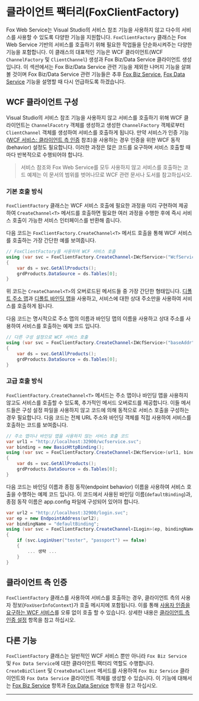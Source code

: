 # 클라이언트 팩터리(FoxClientFactory)

Fox Web Service는 Visual Studio의 서비스 참조 기능을 사용하지 않고 다수의 서비스를 사용할 수 있도록 다양한 기능을 지원합니다. `FoxClientFactory` 클래스는 Fox Web Service 기반의 서비스를 호출하기 위해 필요한 작업들을 단순화시켜주는 다양한 기능을 포함합니다. 이 클래스의 대표적인 기능은 WCF 클라이언트(WCF `ChannelFactory` 및 `ClientChannel`) 생성과 Fox Biz/Data Service 클라이언트 생성입니다. 이 섹션에서는 Fox Biz/Data Service 관련 기능을 제외한 나머지 기능을 살펴볼 것이며 Fox Biz/Data Service 관련 기능들은 추후 [Fox Biz Service](/webservice/bizservice/README.md), [Fox Data Service](/webservice/dataservice/README.md) 기능을 설명할 때 다시 언급하도록 하겠습니다.

## WCF 클라이언트 구성

Visual Studio의 서비스 참조 기능을 사용하지 않고 서비스를 호출하기 위해 WCF 클라이언트는 `ChannelFacotry` 객체를 생성하고 생성한 `ChannelFactory` 객체로부터 `ClientChannel` 객체를 생성하여 서비스를 호출하게 됩니다. 만약 서비스가 인증 기능([WCF 서비스: 클라이언트 측 인증](authentication.md#클라이언트-측-인증-설정) 참조)을 사용하는 경우 인증을 위한 WCF 동작(behavior) 설정도 필요합니다. 이러한 과정은 많은 코드를 요구하며 서비스 호출할 때마다 반복적으로 수행되어야 합니다.

> 서비스 참조와 Fox Web Service를 모두 사용하지 않고 서비스를 호출하는 코드 예제는 이 문서의 범위를 벗어나므로 WCF 관련 문서나 도서를 참고하십시오.

### 기본 호출 방식

`FoxClientFactory` 클래스는 WCF 서비스 호출에 필요한 과정을 미리 구현하여 제공하여 `CreateChannel<T>` 메서드를 호출하면 필요한 여러 과정을 수행한 후에 즉시 서비스 호출이 가능한 서비스 인터페이스를 반환해 줍니다.

다음 코드는 `FoxClientFactory.CreateChannel<T>` 메서드 호출을 통해 WCF 서비스를 호출하는 가장 간단한 예를 보여줍니다.

```csharp
// FoxClientFactory를 사용하여 WCF 서비스 호출
using (var svc = FoxClientFactory.CreateChannel<IWcfService>("WcfService.svc"))
{
    var ds = svc.GetAllProducts();
    grdProducts.DataSource = ds.Tables[0];
}
```

위 코드는 `CreateChannel<T>`의 오버로드된 메서드들 중 가장 간단한 형태입니다. [디폴트 주소 맵](addressmap.md#주소-맵-구성)과 [디폴트 바인딩 맵](bindingmap.md#바인딩-맵-구성)을 사용하고, 서비스에 대한 상대 주소만을 사용하여 서비스를 호출하게 됩니다.

다음 코드는 명시적으로 주소 맵의 이름과 바인딩 맵의 이름을 사용하고 상대 주소를 사용하여 서비스를 호출하는 예제 코드 입니다.

```csharp
// 다른 구성 설정으로 WCF 서비스 호출
using (var svc = FoxClientFactory.CreateChannel<IWcfService>("baseAddr", "WcfService1.svc", "netHttp"))
{
    var ds = svc.GetAllProducts();
    grdProducts.DataSource = ds.Tables[0];
}
```

### 고급 호출 방식

`FoxClientFactory.CreateChannel<T>` 메서드는 주소 맵이나 바인딩 맵을 사용하지 않고도 서비스를 호출할 수 있도록, 추가적인 메서드 오버로드를 제공합니다. 이들 메서드들은 구성 설정 파일을 사용하지 않고 코드에 의해 동적으로 서비스 호출을 구성하는 경우 필요합니다. 다음 코드는 전체 URL 주소와 바인딩 객체를 직접 사용하여 서비스를 호출하는 코드를 보여줍니다.

```csharp
// 주소 맵이나 바인딩 맵을 사용하지 않는 서비스 호출 코드
var url1 = "http://localhost:32900/wcfservice.svc";
var binding = new BasicHttpBinding();
using (var svc = FoxClientFactory.CreateChannel<IWcfService>(url1, binding))
{
    var ds = svc.GetAllProducts();
    grdProducts.DataSource = ds.Tables[0];
}
```

다음 코드는 바인딩 이름과 종점 동작(endpoint behavior) 이름을 사용하여 서비스 호출을 수행하는 예제 코드 입니다. 이 코드에서 사용된 바인딩 이름(`defaultBinding`)과, 종점 동작 이름은 app.config 파일에 구성되어 있어야 합니다.

```csharp
var url2 = "http://localhost:32900/login.svc";
var ep = new EndpointAddress(url2);
var bindingName = "defaultBinding";
using (var svc = FoxClientFactory.CreateChannel<ILogin>(ep, bindingName, null))
{
    if (svc.LoginUser("tester", "passport") == false)
    {
        ... 생략 ...
    }
}
```

## 클라이언트 측 인증

`FoxClientFactory` 클래스를 사용하여 서비스를 호출하는 경우, 클라이언트 측의 사용자 정보(`FoxUserInfoContext`)가 호출 메시지에 포함됩니다. 이를 통해 [사용자 인증을 요구하는 WCF 서비스](authentication.md)를 오류 없이 호출 할 수 있습니다. 상세한 내용은 [클라이언트 측 인증 설정](authentication.md#클라이언트-측-인증-설정) 항목을 참고 하십시오.

## 다른 기능

`FoxClientFactory` 클래스는 일반적인 WCF 서비스 뿐만 아니라 `Fox Biz Service` 및 `Fox Data Service`에 대한 클라이언트 팩터리 역할도 수행합니다. `CreateBizClient` 및 `CreateDataClient` 메서드를 사용하여 `Fox Biz Service` 클라이언트와 `Fox Data Service` 클라이언트 객체를 생성할 수 있습니다. 이 기능에 대해서는 [Fox Biz Service](/webservice/bizservice/README.md) 항목과 [Fox Data Service](/webservice/dataservice/README.md) 항목을 참고 하십시오.

---
